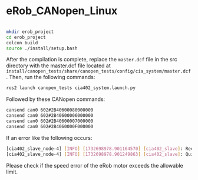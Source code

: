 # eRob_CANopen_Linux

```bash

mkdir erob_project
cd erob_project
colcon build
source ./install/setup.bash
```

After the compilation is complete, replace the `master.dcf` file in the src directory with the master.dcf file located at `install/canopen_tests/share/canopen_tests/config/cia_system/master.dcf`.
Then, run the following commands:

```bash
ros2 launch canopen_tests cia402_system.launch.py
```
Followed by these CANopen commands:
```bash
cansend can0 602#2B40600080000000
cansend can0 602#2B40600006000000
cansend can0 602#2B40600007000000
cansend can0 602#2B4060000F000000
```

If an error like the following occurs:


```bash
[cia402_slave_node-4] [INFO] [1732698978.901164570] [cia402_slave]: Received Quick Stop.
[cia402_slave_node-4] [INFO] [1732698978.901249863] [cia402_slave]: Quick_Stop_Active
```
Please check if the speed error of the eRob motor exceeds the allowable limit.
